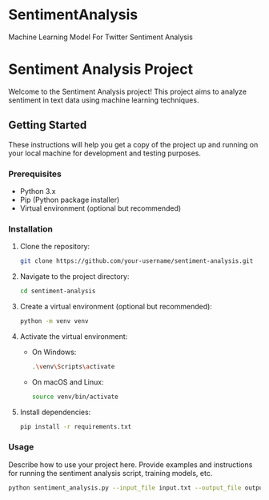 # SentimentAnalysis
Machine Learning Model For Twitter Sentiment Analysis 
# Sentiment Analysis Project

Welcome to the Sentiment Analysis project! This project aims to analyze sentiment in text data using machine learning techniques.

## Getting Started

These instructions will help you get a copy of the project up and running on your local machine for development and testing purposes.

### Prerequisites

- Python 3.x
- Pip (Python package installer)
- Virtual environment (optional but recommended)

### Installation

1. Clone the repository:

    ```bash
    git clone https://github.com/your-username/sentiment-analysis.git
    ```

2. Navigate to the project directory:

    ```bash
    cd sentiment-analysis
    ```

3. Create a virtual environment (optional but recommended):

    ```bash
    python -m venv venv
    ```

4. Activate the virtual environment:

    - On Windows:

        ```bash
        .\venv\Scripts\activate
        ```

    - On macOS and Linux:

        ```bash
        source venv/bin/activate
        ```

5. Install dependencies:

    ```bash
    pip install -r requirements.txt
    ```

### Usage

Describe how to use your project here. Provide examples and instructions for running the sentiment analysis script, training models, etc.

```bash
python sentiment_analysis.py --input_file input.txt --output_file output.txt
